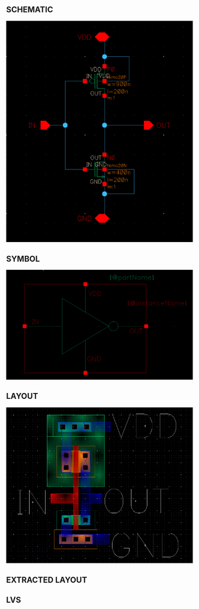 ## SCHEMATIC
![DataPath](inverter_schem.png)

## SYMBOL
![DataPath](inverter_symbol.png)

## LAYOUT
![DataPath](inverter_layout.png)

## EXTRACTED LAYOUT


## LVS
